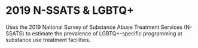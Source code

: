 # 2019 N-SSATS & LGBTQ+

Uses the 2019 National Survey of Substance Abuse Treatment Services (N-SSATS) to estimate the prevalence of LGBTQ+-specific programming at substance use treatment facilities. 
